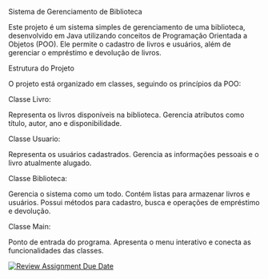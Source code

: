 Sistema de Gerenciamento de Biblioteca

Este projeto é um sistema simples de gerenciamento de uma biblioteca, desenvolvido em Java utilizando conceitos de Programação Orientada a Objetos (POO). Ele permite o cadastro de livros e usuários, além de gerenciar o empréstimo e devolução de livros.


Estrutura do Projeto

O projeto está organizado em classes, seguindo os princípios da POO:

Classe Livro:

Representa os livros disponíveis na biblioteca.
Gerencia atributos como título, autor, ano e disponibilidade.

Classe Usuario:

Representa os usuários cadastrados.
Gerencia as informações pessoais e o livro atualmente alugado.

Classe Biblioteca:

Gerencia o sistema como um todo.
Contém listas para armazenar livros e usuários.
Possui métodos para cadastro, busca e operações de empréstimo e devolução.

Classe Main:

Ponto de entrada do programa.
Apresenta o menu interativo e conecta as funcionalidades das classes.





[![Review Assignment Due Date](https://classroom.github.com/assets/deadline-readme-button-22041afd0340ce965d47ae6ef1cefeee28c7c493a6346c4f15d667ab976d596c.svg)](https://classroom.github.com/a/w9mRoD7p)
